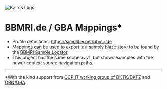 ![Kairos Logo](https://www.kairos.de/app/uploads/kairos-logo-blue_iqvia.png "Kairos Logo")

BBMRI.de / GBA Mappings*
======================

* Profile definitions: https://simplifier.net/bbmri.de
* Mappings can be used to export to a [samply blaze](https://github.com/samply/blaze) store
  to be found by the [BBMRI Sample Locator](https://samplelocator.bbmri.de) 
* This project has the same scope as v1, but shows examples with the newer context source navigation paths.

---
*With the kind support from  [CCP IT working group of DKTK/DKFZ](https://dktk.dkfz.de/en/clinical-platform/working-groups-partners/ccp-it)
and [GBN/GBA](https://www.bbmri.de/).
